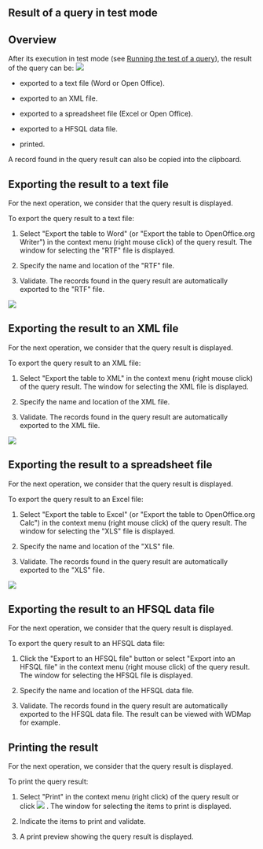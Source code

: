 


## Result of a query in test mode
			



<a name="NOTE1"></a>
<a name="NOTE1_1"></a>


## Overview
<a name="overview_ELTTEXTE000144"></a>
After its execution in test mode (see [Running the test of a query](../Editeurs/2019011.md)), the result of the query can be: ![](https://doc.pcsoft.fr/en-US/images/image.awp?langid=3&name=Requete_ResultatTestRequete.gif)


- exported to a text file (Word or Open Office).

- exported to an XML file.

- exported to a spreadsheet file (Excel or Open Office).

- exported to a HFSQL data file.

- printed.




A record found in the query result can also be copied into the clipboard.


<a name="NOTE2"></a>
<a name="NOTE2_1"></a>


## Exporting the result to a text file
<a name="exporting_the_result_text_file_ELTTEXTE000174"></a>
For the next operation, we consider that the query result is displayed.

To export the query result to a text file:

1. Select "Export the table to Word" (or "Export the table to OpenOffice.org Writer") in the context menu (right mouse click) of the query result. The window for selecting the "RTF" file is displayed.

2. Specify the name and location of the "RTF" file.

3. Validate. The records found in the query result are automatically exported to the "RTF" file.


![](https://doc.pcsoft.fr/en-US/images/image.awp?langid=3&name=Requete_ExporterFichierText.gif)


<a name="NOTE3"></a>
<a name="NOTE3_1"></a>


## Exporting the result to an XML file
<a name="exporting_the_result_xml_file_ELTTEXTE000198"></a>
For the next operation, we consider that the query result is displayed.

To export the query result to an XML file:

1. Select "Export the table to XML" in the context menu (right mouse click) of the query result. The window for selecting the XML file is displayed.

2. Specify the name and location of the XML file.

3. Validate. The records found in the query result are automatically exported to the XML file.


![](https://doc.pcsoft.fr/en-US/images/image.awp?langid=3&name=Requete_ExporterFichierXML.gif)


<a name="NOTE4"></a>
<a name="NOTE4_1"></a>


## Exporting the result to a spreadsheet file
<a name="exporting_the_result_spreadsheet_file_ELTTEXTE000222"></a>
For the next operation, we consider that the query result is displayed.

To export the query result to an Excel file:

1. Select "Export the table to Excel" (or "Export the table to OpenOffice.org Calc") in the context menu (right mouse click) of the query result. The window for selecting the "XLS" file is displayed.

2. Specify the name and location of the "XLS" file.

3. Validate. The records found in the query result are automatically exported to the "XLS" file.



![](https://doc.pcsoft.fr/en-US/images/image.awp?langid=3&name=Requete_ExporterFichierExce.gif)


<a name="NOTE5"></a>
<a name="NOTE5_1"></a>


## Exporting the result to an HFSQL data file
<a name="exporting_the_result_hfsql_data_file_ELTTEXTE000246"></a>
For the next operation, we consider that the query result is displayed.

To export the query result to an HFSQL data file:

1. Click the "Export to an HFSQL file" button or select "Export into an HFSQL file" in the context menu (right mouse click) of the query result. The window for selecting the HFSQL file is displayed.

2. Specify the name and location of the HFSQL data file.

3. Validate. The records found in the query result are automatically exported to the HFSQL data file. The result can be viewed with WDMap for example.




<a name="NOTE6"></a>
<a name="NOTE6_1"></a>


## Printing the result
<a name="printing_the_result_ELTTEXTE000270"></a>
For the next operation, we consider that the query result is displayed.

To print the query result:

1. Select "Print" in the context menu (right click) of the query result or click ![](https://doc.pcsoft.fr/en-US/images/image.awp?langid=3&name=ico_imprimer.gif)
. The window for selecting the items to print is displayed.

2. Indicate the items to print and validate. 

3. A print preview showing the query result is displayed.





